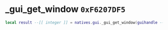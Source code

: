 # _gui_get_window `0xF6207DF5`

```lua
local result --[[ integer ]] = natives.gui._gui_get_window(guihandle --[[ number ]], windowname --[[ string ]])
```